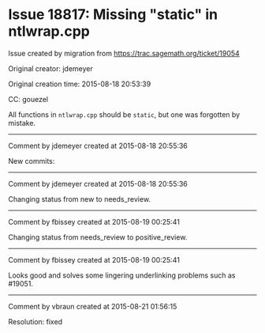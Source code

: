 # Issue 18817: Missing "static" in ntlwrap.cpp

Issue created by migration from https://trac.sagemath.org/ticket/19054

Original creator: jdemeyer

Original creation time: 2015-08-18 20:53:39

CC:  gouezel

All functions in `ntlwrap.cpp` should be `static`, but one was forgotten by mistake.


---

Comment by jdemeyer created at 2015-08-18 20:55:36

New commits:


---

Comment by jdemeyer created at 2015-08-18 20:55:36

Changing status from new to needs_review.


---

Comment by fbissey created at 2015-08-19 00:25:41

Changing status from needs_review to positive_review.


---

Comment by fbissey created at 2015-08-19 00:25:41

Looks good and solves some lingering underlinking problems such as #19051.


---

Comment by vbraun created at 2015-08-21 01:56:15

Resolution: fixed
